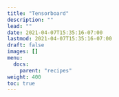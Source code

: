 ```yaml
---
title: "Tensorboard"
description: ""
lead: ""
date: 2021-04-07T15:35:16-07:00
lastmod: 2021-04-07T15:35:16-07:00
draft: false
images: []
menu:
  docs:
    parent: "recipes"
weight: 400
toc: true
---
```


